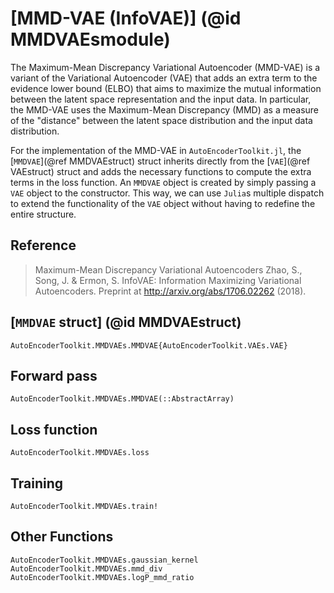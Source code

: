 # [MMD-VAE (InfoVAE)] (@id MMDVAEsmodule)

The Maximum-Mean Discrepancy Variational Autoencoder (MMD-VAE) is a variant of
the Variational Autoencoder (VAE) that adds an extra term to the evidence lower
bound (ELBO) that aims to maximize the mutual information between the latent
space representation and the input data. In particular, the MMD-VAE uses the
Maximum-Mean Discrepancy (MMD) as a measure of the "distance" between the latent
space distribution and the input data distribution.

For the implementation of the MMD-VAE in `AutoEncoderToolkit.jl`, the [`MMDVAE`](@ref
MMDVAEstruct) struct inherits directly from the [`VAE`](@ref VAEstruct) struct
and adds the necessary functions to compute the extra terms in the loss
function. An `MMDVAE` object is created by simply passing a `VAE` object to the
constructor. This way, we can use `Julia`s multiple dispatch to extend the
functionality of the `VAE` object without having to redefine the entire
structure.

## Reference

> Maximum-Mean Discrepancy Variational Autoencoders
> Zhao, S., Song, J. & Ermon, S. InfoVAE: Information Maximizing Variational
> Autoencoders. Preprint at http://arxiv.org/abs/1706.02262 (2018).

## [`MMDVAE` struct] (@id MMDVAEstruct)

```@docs
AutoEncoderToolkit.MMDVAEs.MMDVAE{AutoEncoderToolkit.VAEs.VAE}
```

## Forward pass

```@docs
AutoEncoderToolkit.MMDVAEs.MMDVAE(::AbstractArray)
```

## Loss function

```@docs
AutoEncoderToolkit.MMDVAEs.loss
```

## Training

```@docs
AutoEncoderToolkit.MMDVAEs.train!
```

## Other Functions

```@docs
AutoEncoderToolkit.MMDVAEs.gaussian_kernel
AutoEncoderToolkit.MMDVAEs.mmd_div
AutoEncoderToolkit.MMDVAEs.logP_mmd_ratio
```